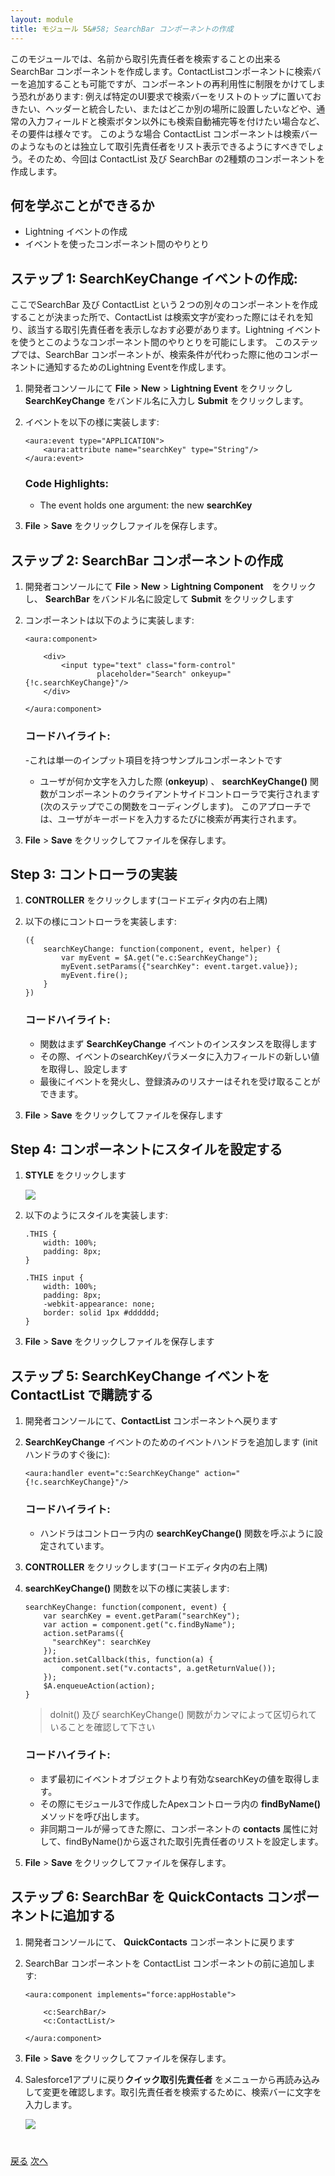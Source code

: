 ```yaml
---
layout: module
title: モジュール 5&#58; SearchBar コンポーネントの作成
---
```


このモジュールでは、名前から取引先責任者を検索することの出来る SearchBar コンポーネントを作成します。ContactListコンポーネントに検索バーを追加することも可能ですが、コンポーネントの再利用性に制限をかけてしまう恐れがあります: 例えば特定のUI要求で検索バーをリストのトップに置いておきたい、ヘッダーと統合したい、またはどこか別の場所に設置したいなどや、通常の入力フィールドと検索ボタン以外にも検索自動補完等を付けたい場合など、その要件は様々です。
このような場合 ContactList コンポーネントは検索バーのようなものとは独立して取引先責任者をリスト表示できるようにすべきでしょう。そのため、今回は ContactList 及び SearchBar の2種類のコンポーネントを作成します。

## 何を学ぶことができるか

- Lightning イベントの作成
- イベントを使ったコンポーネント間のやりとり

## ステップ 1: SearchKeyChange イベントの作成:

ここでSearchBar 及び ContactList という２つの別々のコンポーネントを作成することが決まった所で、ContactList は検索文字が変わった際にはそれを知り、該当する取引先責任者を表示しなおす必要があります。Lightning イベントを使うとこのようなコンポーネント間のやりとりを可能にします。
このステップでは、SearchBar コンポーネントが、検索条件が代わった際に他のコンポーネントに通知するためのLightning Eventを作成します。

1. 開発者コンソールにて **File** > **New** > **Lightning Event** をクリックし **SearchKeyChange** をバンドル名に入力し **Submit** をクリックします。

1. イベントを以下の様に実装します:

    ```
    <aura:event type="APPLICATION">
        <aura:attribute name="searchKey" type="String"/>
    </aura:event>
    ```
    ### Code Highlights:
    - The event holds one argument: the new **searchKey**

1. **File** > **Save** をクリックしファイルを保存します。

## ステップ 2: SearchBar コンポーネントの作成

1. 開発者コンソールにて **File** > **New** > **Lightning Component**　をクリックし、 **SearchBar** をバンドル名に設定して **Submit** をクリックします

2. コンポーネントは以下のように実装します:

    ```
    <aura:component>

        <div>
            <input type="text" class="form-control"
                    placeholder="Search" onkeyup="{!c.searchKeyChange}"/>
        </div>

    </aura:component>
    ```
    ### コードハイライト:
    -これは単一のインプット項目を持つサンプルコンポーネントです
    - ユーザが何か文字を入力した際 (**onkeyup**) 、 **searchKeyChange()** 関数がコンポーネントのクライアントサイドコントローラで実行されます (次のステップでこの関数をコーディングします)。 このアプローチでは、ユーザがキーボードを入力するたびに検索が再実行されます。


1. **File** > **Save** をクリックしてファイルを保存します。

## Step 3: コントローラの実装

1. **CONTROLLER** をクリックします(コードエディタ内の右上隅)

1. 以下の様にコントローラを実装します:

    ```
    ({
        searchKeyChange: function(component, event, helper) {
            var myEvent = $A.get("e.c:SearchKeyChange");
            myEvent.setParams({"searchKey": event.target.value});
            myEvent.fire();
        }
    })
    ```

    ### コードハイライト:
    - 関数はまず **SearchKeyChange** イベントのインスタンスを取得します
    - その際、イベントのsearchKeyパラメータに入力フィールドの新しい値を取得し、設定します
    - 最後にイベントを発火し、登録済みのリスナーはそれを受け取ることができます。

1. **File** > **Save** をクリックしてファイルを保存します


## Step 4: コンポーネントにスタイルを設定する

1. **STYLE** をクリックします

    ![](images/searchbar-style.jpg)

1. 以下のようにスタイルを実装します:

    ```
    .THIS {
        width: 100%;
        padding: 8px;
    }

    .THIS input {
        width: 100%;
        padding: 8px;
        -webkit-appearance: none;
        border: solid 1px #dddddd;
    }
    ```

1. **File** > **Save** をクリックしファイルを保存します

## ステップ 5: SearchKeyChange イベントを ContactList で購読する

1. 開発者コンソールにて、**ContactList** コンポーネントへ戻ります

1. **SearchKeyChange** イベントのためのイベントハンドラを追加します (initハンドラのすぐ後に):

    ```
    <aura:handler event="c:SearchKeyChange" action="{!c.searchKeyChange}"/>
    ```

    ### コードハイライト:
    - ハンドラはコントローラ内の **searchKeyChange()** 関数を呼ぶように設定されています。


1. **CONTROLLER** をクリックします(コードエディタ内の右上隅)

1. **searchKeyChange()** 関数を以下の様に実装します:

    ```
    searchKeyChange: function(component, event) {
        var searchKey = event.getParam("searchKey");
        var action = component.get("c.findByName");
        action.setParams({
          "searchKey": searchKey
        });
        action.setCallback(this, function(a) {
        	component.set("v.contacts", a.getReturnValue());
        });
        $A.enqueueAction(action);
    }
    ```

    > doInit() 及び searchKeyChange() 関数がカンマによって区切られていることを確認して下さい

    ### コードハイライト:
    - まず最初にイベントオブジェクトより有効なsearchKeyの値を取得します。
    - その際にモジュール3で作成したApexコントローラ内の **findByName()** メソッドを呼び出します。
    - 非同期コールが帰ってきた際に、コンポーネントの **contacts** 属性に対して、findByName()から返された取引先責任者のリストを設定します。


1. **File** > **Save** をクリックしてファイルを保存します。

## ステップ 6: SearchBar を QuickContacts コンポーネントに追加する

1. 開発者コンソールにて、 **QuickContacts** コンポーネントに戻ります

1. SearchBar コンポーネントを ContactList コンポーネントの前に追加します:

    ```
    <aura:component implements="force:appHostable">

        <c:SearchBar/>
        <c:ContactList/>

    </aura:component>
    ```

1. **File** > **Save** をクリックしてファイルを保存します。

1. Salesforce1アプリに戻り**クイック取引先責任者** をメニューから再読み込みして変更を確認します。取引先責任者を検索するために、検索バーに文字を入力します。

    ![](images/version4.jpg)

<div class="row" style="margin-top:40px;">
<div class="col-sm-12">
<a href="create-contactlist-component.html" class="btn btn-default"><i class="glyphicon glyphicon-chevron-left"></i> 戻る</a>
<a href="next.html" class="btn btn-default pull-right">次へ <i class="glyphicon glyphicon-chevron-right"></i></a>
</div>
</div>
